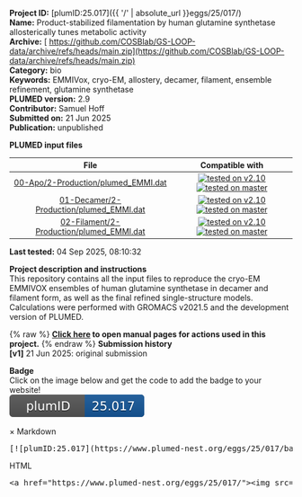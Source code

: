 **Project ID:** [plumID:25.017]({{ '/' | absolute_url }}eggs/25/017/)  
**Name:**  Product-stabilized filamentation by human glutamine synthetase allosterically tunes metabolic activity  
**Archive:** [ https://github.com/COSBlab/GS-LOOP-data/archive/refs/heads/main.zip](https://github.com/COSBlab/GS-LOOP-data/archive/refs/heads/main.zip)  
**Category:**  bio  
**Keywords:**  EMMIVox, cryo-EM, allostery, decamer, filament, ensemble refinement, glutamine synthetase  
**PLUMED version:**  2.9  
**Contributor:**  Samuel Hoff  
**Submitted on:** 21 Jun 2025  
**Publication:** unpublished  
  
**PLUMED input files**  
  
| File     | Compatible with |  
|:--------:|:--------:|  
| [00-Apo/2-Production/plumed_EMMI.dat](./data/00-Apo/2-Production/plumed_EMMI.dat.md) |  [![tested on v2.10](https://img.shields.io/badge/v2.10-passing-green.svg)](data/00-Apo/2-Production/plumed_EMMI.dat.plumed.stderr) [![tested on master](https://img.shields.io/badge/master-passing-green.svg)](data/00-Apo/2-Production/plumed_EMMI.dat.plumed_master.stderr) |  
| [01-Decamer/2-Production/plumed_EMMI.dat](./data/01-Decamer/2-Production/plumed_EMMI.dat.md) |  [![tested on v2.10](https://img.shields.io/badge/v2.10-passing-green.svg)](data/01-Decamer/2-Production/plumed_EMMI.dat.plumed.stderr) [![tested on master](https://img.shields.io/badge/master-passing-green.svg)](data/01-Decamer/2-Production/plumed_EMMI.dat.plumed_master.stderr) |  
| [02-Filament/2-Production/plumed_EMMI.dat](./data/02-Filament/2-Production/plumed_EMMI.dat.md) |  [![tested on v2.10](https://img.shields.io/badge/v2.10-passing-green.svg)](data/02-Filament/2-Production/plumed_EMMI.dat.plumed.stderr) [![tested on master](https://img.shields.io/badge/master-passing-green.svg)](data/02-Filament/2-Production/plumed_EMMI.dat.plumed_master.stderr) |  
  
**Last tested:**  04 Sep 2025, 08:10:32
  
**Project description and instructions**  
This repository contains all the input files to reproduce the cryo-EM EMMIVOX ensembles of human glutamine synthetase in decamer and filament form, as well as the final refined single-structure models. Calculations were performed with GROMACS v2021.5 and the development version of PLUMED.  

  
{% raw %}
<b><a href="https://www.plumed.org/doc-master/user-doc/html/actionlist/?actions=BIASVALUE,PRINT,MOLINFO,GROUP,WHOLEMOLECULES,EMMIVOX" target="_blank">Click here</a> to open manual pages for actions used in this project.</b>
{% endraw %}
**Submission history**  
**[v1]** 21 Jun 2025: original submission  
  
**Badge**  
Click on the image below and get the code to add the badge to your website!  
<img src="./badge.svg" alt="plumeDnest:25.017" id="myBtn" class="badge">
<div id="myModal" class="modal">
  <div class="modal-content">
    <span class="close">&times;</span>
    Markdown<pre>[![plumID:25.017](https://www.plumed-nest.org/eggs/25/017/badge.svg)](https://www.plumed-nest.org/eggs/25/017/)</pre>
    HTML<pre>&lt;a href="https://www.plumed-nest.org/eggs/25/017/"&gt;&lt;img src="https://www.plumed-nest.org/eggs/25/017/badge.svg" alt="plumID:25.017"&gt;&lt;/a&gt;</pre>
  </div>
</div>

